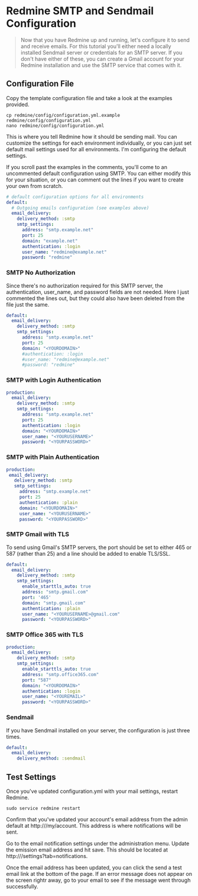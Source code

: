 # Redmine SMTP and Sendmail Configuration

> Now that you have Redmine up and running, let's configure it to send and receive emails. For this tutorial you'll either need a locally installed Sendmail server or credentials for an SMTP server. If you don't have either of these, you can create a Gmail account for your Redmine installation and use the SMTP service that comes with it.

## Configuration File

Copy the template configuration file and take a look at the examples provided.

```shell
cp redmine/config/configuration.yml.example redmine/config/configuration.yml
nano redmine/config/configuration.yml
```

This is where you tell Redmine how it should be sending mail. You can customize the settings for each environment individually, or you can just set default mail settings used for all environments. I'm configuring the default settings.

If you scroll past the examples in the comments, you'll come to an uncommented default configuration using SMTP. You can either modify this for your situation, or you can comment out the lines if you want to create your own from scratch.

```yaml
# default configuration options for all environments
default:
  # Outgoing emails configuration (see examples above)
  email_delivery:
    delivery_method: :smtp
    smtp_settings:
      address: "smtp.example.net"
      port: 25
      domain: "example.net"
      authentication: :login
      user_name: "redmine@example.net"
      password: "redmine"
```

### SMTP No Authorization

Since there's no authorization required for this SMTP server, the authentication, user_name, and password fields are not needed. Here I just commented the lines out, but they could also have been deleted from the file just the same.

```yaml
default:
  email_delivery:
    delivery_method: :smtp
    smtp_settings:
      address: "smtp.example.net"
      port: 25
      domain: "<YOURDOMAIN>"
      #authentication: :login
      #user_name: "redmine@example.net"
      #password: "redmine"
```

### SMTP with Login Authentication

```yaml
production:
  email_delivery:
    delivery_method: :smtp
    smtp_settings:
      address: "smtp.example.net"
      port: 25
      authentication: :login
      domain: "<YOURDOMAIN>"
      user_name: "<YOURUSERNAME>"
      password: "<YOURPASSWORD>"
```

### SMTP with Plain Authentication

```yaml
production:
 email_delivery:
   delivery_method: :smtp
   smtp_settings:
     address: "smtp.example.net"
     port: 25
     authentication: :plain
     domain: "<YOURDOMAIN>"
     user_name: "<YOURUSERNAME>"
     password: "<YOURPASSWORD>"
```

### SMTP Gmail with TLS

To send using Gmail's SMTP servers, the port should be set to either 465 or 587 (rather than 25) and a line should be added to enable TLS/SSL.

```yaml
default:
  email_delivery:
    delivery_method: :smtp
    smtp_settings:
      enable_starttls_auto: true
      address: "smtp.gmail.com"
      port: '465'
      domain: "smtp.gmail.com"
      authentication: :plain
      user_name: "<YOURUSERNAME>@gmail.com"
      password: "<YOURPASSWORD>"
```

### SMTP Office 365 with TLS

```yaml
production:
  email_delivery:
    delivery_method: :smtp
    smtp_settings:
      enable_starttls_auto: true
      address: "smtp.office365.com"
      port: "587"
      domain: "<YOURDOMAIN>"
      authentication: :login
      user_name: "<YOUREMAIL>"
      password: "<YOURPASSWORD>"
```

### Sendmail

If you have Sendmail installed on your server, the configuration is just three times.

```yaml
default:
  email_delivery:
    delivery_method: :sendmail
```

## Test Settings

Once you've updated configuration.yml with your mail settings, restart Redmine.

```shell
sudo service redmine restart
```

Confirm that you've updated your account's email address from the admin default at http://<SERVERNAME>/my/account. This address is where notifications will be sent.

Go to the email notification settings under the administration menu. Update the emission email address and hit save. This should be located at http://<SERVERNAME>/settings?tab=notifications.

Once the email address has been updated, you can click the send a test email link at the bottom of the page. If an error message does not appear on the screen rightr away, go to your email to see if the message went through successfully.
